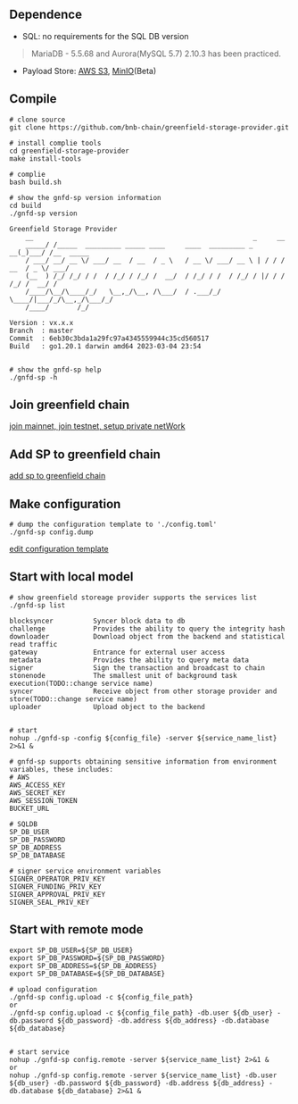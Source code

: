 ## Dependence
* SQL: no requirements for the SQL DB version
> MariaDB - 5.5.68 and Aurora(MySQL 5.7) 2.10.3 has been practiced.
* Payload Store: [AWS S3](https://aws.amazon.com/cn/s3/), [MinIO](https://min.io/)(Beta)

## Compile
```shell
# clone source
git clone https://github.com/bnb-chain/greenfield-storage-provider.git

# install complie tools
cd greenfield-storage-provider
make install-tools 

# complie
bash build.sh

# show the gnfd-sp version information
cd build
./gnfd-sp version

Greenfield Storage Provider
    __                                                       _     __
    _____/ /_____  _________ _____ ____     ____  _________ _   __(_)___/ /__  _____
    / ___/ __/ __ \/ ___/ __  / __  / _ \   / __ \/ ___/ __ \ | / / / __  / _ \/ ___/
    (__  ) /_/ /_/ / /  / /_/ / /_/ /  __/  / /_/ / /  / /_/ / |/ / / /_/ /  __/ /
    /____/\__/\____/_/   \__,_/\__, /\___/  / .___/_/   \____/|___/_/\__,_/\___/_/
    /____/       /_/

Version : vx.x.x
Branch  : master
Commit  : 6eb30c3bda1a29fc97a4345559944c35cd560517
Build   : go1.20.1 darwin amd64 2023-03-04 23:54


# show the gnfd-sp help
./gnfd-sp -h
```

## Join greenfield chain
[join mainnet, join testnet, setup private netWork](https://github.com/bnb-chain/greenfield/tree/master/docs/tutorial)

## Add SP to greenfield chain
[add sp to greenfield chain](https://github.com/bnb-chain/greenfield/blob/fynn/doc/docs/tutorial/07-storage-provider.md)

## Make configuration
  ```shell
  # dump the configuration template to './config.toml'
  ./gnfd-sp config.dump
  ```

[edit configuration template](https://github.com/bnb-chain/greenfield-storage-provider/blob/develop/docs/tutorial/02-config-template.toml)

## Start with local model
```shell
# show greenfield storeage provider supports the services list 
./gnfd-sp list

blocksyncer          Syncer block data to db
challenge            Provides the ability to query the integrity hash
downloader           Download object from the backend and statistical read traffic
gateway              Entrance for external user access
metadata             Provides the ability to query meta data
signer               Sign the transaction and broadcast to chain
stonenode            The smallest unit of background task execution(TODO::change service name)
syncer               Receive object from other storage provider and store(TODO::change service name)
uploader             Upload object to the backend


# start 
nohup ./gnfd-sp -config ${config_file} -server ${service_name_list} 2>&1 &

# gnfd-sp supports obtaining sensitive information from environment variables, these includes:
# AWS
AWS_ACCESS_KEY 
AWS_SECRET_KEY
AWS_SESSION_TOKEN
BUCKET_URL

# SQLDB
SP_DB_USER
SP_DB_PASSWORD
SP_DB_ADDRESS
SP_DB_DATABASE

# signer service environment variables
SIGNER_OPERATOR_PRIV_KEY
SIGNER_FUNDING_PRIV_KEY
SIGNER_APPROVAL_PRIV_KEY
SIGNER_SEAL_PRIV_KEY
```



## Start with remote mode

  ```shell
  export SP_DB_USER=${SP_DB_USER}
  export SP_DB_PASSWORD=${SP_DB_PASSWORD}
  export SP_DB_ADDRESS=${SP_DB_ADDRESS}
  export SP_DB_DATABASE=${SP_DB_DATABASE}
  
  # upload configuration
 ./gnfd-sp config.upload -c ${config_file_path}
 or
./gnfd-sp config.upload -c ${config_file_path} -db.user ${db_user} -db.password ${db_password} -db.address ${db_address} -db.database ${db_database}
  

  # start service
  nohup ./gnfd-sp config.remote -server ${service_name_list} 2>&1 &
  or 
  nohup ./gnfd-sp config.remote -server ${service_name_list} -db.user ${db_user} -db.password ${db_password} -db.address ${db_address} -db.database ${db_database} 2>&1 &
  
  ```
